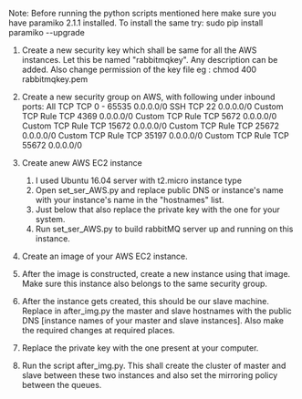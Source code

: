 Note:  Before running the python scripts mentioned here make sure you have 
paramiko 2.1.1 installed. To install the same try:  sudo pip install paramiko --upgrade

1. Create a new security key which shall be same for all the AWS instances. Let this be named "rabbitmqkey". Any description can be added.
Also change permission of the key file eg : chmod 400 rabbitmqkey.pem

2. Create a new security group on AWS, with following under inbound ports:
All TCP            TCP          0 - 65535     0.0.0.0/0
SSH                TCP             22         0.0.0.0/0
Custom TCP Rule    TCP            4369        0.0.0.0/0
Custom TCP Rule    TCP            5672        0.0.0.0/0
Custom TCP Rule    TCP            15672       0.0.0.0/0
Custom TCP Rule    TCP            25672       0.0.0.0/0
Custom TCP Rule    TCP            35197       0.0.0.0/0
Custom TCP Rule    TCP            55672       0.0.0.0/0

3. Create anew AWS EC2 instance
	1. I used Ubuntu 16.04 server with t2.micro instance type
	2. Open set_ser_AWS.py and replace public DNS or instance's name with your instance's 	name in the "hostnames" list.
	2. Just below that also replace the private key with the one for your system.
	3. Run set_ser_AWS.py  to build rabbitMQ server up and running on this instance.

4. Create an image of your AWS EC2 instance.

5. After the image is constructed, create a new instance using that image. Make sure this instance also belongs to the same security group.

6. After the instance gets created, this should be our slave machine. Replace in after_img.py the master and slave hostnames with the public DNS [instance names of your master and slave instances]. Also make the required changes at required places. 

7. Replace the private key with the one present at your computer.

8. Run the script after_img.py. This shall create the cluster of master and slave between these two instances and also set the mirroring policy between the queues.